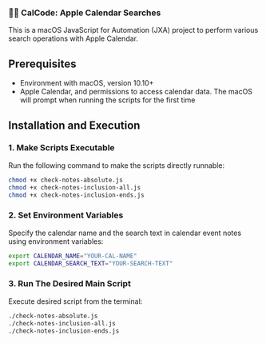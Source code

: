 ### 🕵️‍♂️ CalCode: Apple Calendar Searches

This is a macOS JavaScript for Automation (JXA) project to perform various search operations with Apple Calendar.

## Prerequisites

- Environment with macOS, version 10.10+
- Apple Calendar, and permissions to access calendar data. The macOS will prompt when running the scripts for the first time

## Installation and Execution

### 1. Make Scripts Executable

Run the following command to make the scripts directly runnable:

```bash
chmod +x check-notes-absolute.js
chmod +x check-notes-inclusion-all.js
chmod +x check-notes-inclusion-ends.js
```

### 2. Set Environment Variables

Specify the calendar name and the search text in calendar event notes using environment variables:

```bash
export CALENDAR_NAME="YOUR-CAL-NAME"
export CALENDAR_SEARCH_TEXT="YOUR-SEARCH-TEXT"
```

### 3. Run The Desired Main Script

Execute desired script from the terminal:

```bash
./check-notes-absolute.js
./check-notes-inclusion-all.js
./check-notes-inclusion-ends.js
```
